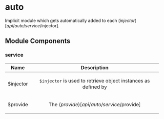 
# auto

Implicit module which gets automatically added to each ($injector)[api/auto/service/$injector].




## Module Components

### service

| Name | Description |
| :--: | :--: |
| $injector | <p><code>$injector</code> is used to retrieve object instances as defined by</p>  |
| $provide | <p>The ($provide)[api/auto/service/$provide]</p>  |







